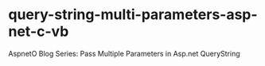 # query-string-multi-parameters-asp-net-c-vb
AspnetO Blog Series: Pass Multiple Parameters in Asp.net QueryString
